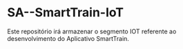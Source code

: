 # SA--SmartTrain-IoT
Este repositório irá armazenar o segmento IOT referente ao desenvolvimento do Aplicativo SmartTrain.
